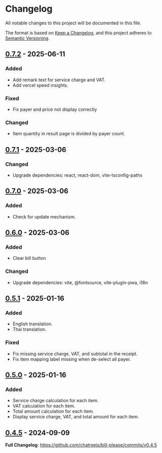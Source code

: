 # Changelog

All notable changes to this project will be documented in this file.

The format is based on [Keep a Changelog](https://keepachangelog.com/en/1.1.0/),
and this project adheres to [Semantic Versioning](https://semver.org/spec/v2.0.0.html).

## [0.7.2] - 2025-06-11

### Added

- Add remark text for service charge and VAT.
- Add vercel speed insights.

### Fixed

- Fix payer and price not display correctly

### Changed

- Item quantity in result page is divided by payer count.

## [0.7.1] - 2025-03-06

### Changed

- Upgrade dependencies: react, react-dom, vite-tsconfig-paths

## [0.7.0] - 2025-03-06

### Added

- Check for update mechanism.

## [0.6.0] - 2025-03-06

### Added

- Clear bill button

### Changed

- Upgrade dependencies: vite, @fontsource, vite-plugin-pwa, i18n

## [0.5.1] - 2025-01-16

### Added

- English translation.
- Thai translation.

### Fixed

- Fix missing service charge, VAT, and subtotal in the receipt.
- Fix item mapping label missing when de-select all payer.

## [0.5.0] - 2025-01-16

### Added

- Service charge calculation for each item.
- VAT calculation for each item.
- Total amount calculation for each item.
- Display service charge, VAT, and total amount for each item.

## [0.4.5] - 2024-09-09

**Full Changelog**: https://github.com/chatreejs/bill-please/commits/v0.4.5

[0.7.2]: https://github.com/chatreejs/bill-please/compare/v0.7.2...v0.7.1
[0.7.1]: https://github.com/chatreejs/bill-please/compare/v0.7.1...v0.7.0
[0.7.0]: https://github.com/chatreejs/bill-please/compare/v0.7.0...v0.6.0
[0.6.0]: https://github.com/chatreejs/bill-please/compare/v0.6.0...v0.5.1
[0.5.1]: https://github.com/chatreejs/bill-please/compare/v0.5.1...v0.5.0
[0.5.0]: https://github.com/chatreejs/bill-please/compare/v0.5.0...v0.4.5
[0.4.5]: https://github.com/chatreejs/bill-please/releases/tag/v0.4.5
